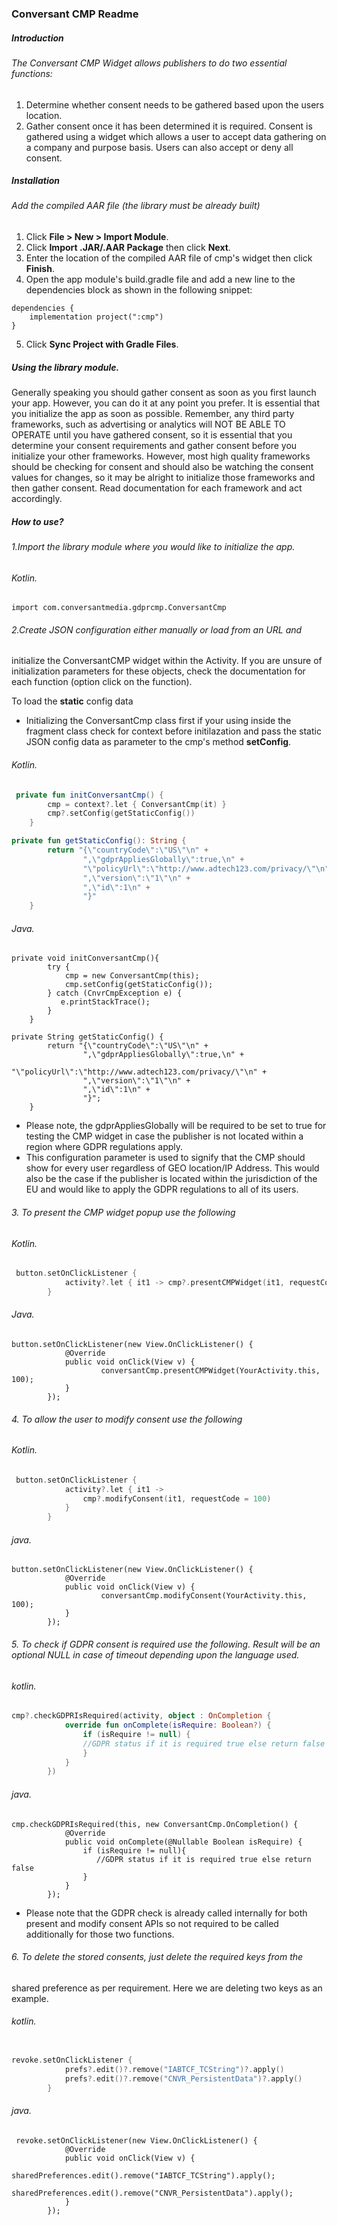 ### Conversant CMP Readme

##### Introduction

###### The Conversant CMP Widget allows publishers to do two essential functions:

1.    Determine whether consent needs to be gathered based upon the users location.
2.    Gather consent once it has been determined it is required. Consent is gathered using a widget which allows a user to accept data gathering on a company and purpose basis.  Users can also accept or deny all consent.


##### Installation
###### Add the compiled AAR file (the library must be already built)
1. Click **File > New > Import Module**.
2. Click **Import .JAR/.AAR Package** then click **Next**.
3. Enter the location of the compiled AAR file of cmp's widget then
   click **Finish**.
4. Open the app module's build.gradle file and add a new line to the
dependencies block as shown in the following snippet:

```
dependencies {
    implementation project(":cmp")
}
```

5. Click **Sync Project with Gradle Files**.

##### Using the library module.


Generally speaking you should gather consent as soon as you first launch
your app. However, you can do it at any point you prefer. It is
essential that you initialize the app as soon as possible. Remember, any
third party frameworks, such as advertising or analytics will NOT BE
ABLE TO OPERATE until you have gathered consent, so it is essential that
you determine your consent requirements and gather consent before you
initialize your other frameworks. However, most high quality frameworks
should be checking for consent and should also be watching the consent
values for changes, so it may be alright to initialize those frameworks
and then gather consent. Read documentation for each framework and act
accordingly.

##### How to use?
###### 1.Import the library module where you would like to initialize the app.

###### Kotlin.
```
import com.conversantmedia.gdprcmp.ConversantCmp
```
###### 2.Create JSON configuration either manually or load from an URL and
initialize the ConversantCMP widget within the Activity. If you are
unsure of initialization parameters for these objects, check the
documentation for each function (option click on the function).

To load the **static** config data

* Initializing the ConversantCmp class first if your using inside the  fragment class check for context before initilazation and pass the static JSON config data as parameter to the cmp's method **setConfig**.

###### Kotlin.
```kotlin
 private fun initConversantCmp() {
        cmp = context?.let { ConversantCmp(it) }
        cmp?.setConfig(getStaticConfig())
    }

private fun getStaticConfig(): String {
        return "{\"countryCode\":\"US\"\n" +
                ",\"gdprAppliesGlobally\":true,\n" +
                "\"policyUrl\":\"http://www.adtech123.com/privacy/\"\n" +
                ",\"version\":\"1\"\n" +
                ",\"id\":1\n" +
                "}"
    }
```

###### Java.
```
private void initConversantCmp(){
        try {
            cmp = new ConversantCmp(this);
            cmp.setConfig(getStaticConfig());
        } catch (CnvrCmpException e) {
           e.printStackTrace();
        }
    }
    
private String getStaticConfig() {
        return "{\"countryCode\":\"US\"\n" +
                ",\"gdprAppliesGlobally\":true,\n" +
                "\"policyUrl\":\"http://www.adtech123.com/privacy/\"\n" +
                ",\"version\":\"1\"\n" +
                ",\"id\":1\n" +
                "}";
    }
```

* Please note, the gdprAppliesGlobally will be required to be set to
  true for testing the CMP widget in case the publisher is not located
  within a region where GDPR regulations apply.
* This configuration parameter is used to signify that the CMP should
  show for every user regardless of GEO location/IP Address. This would
  also be the case if the publisher is located within the jurisdiction
  of the EU and would like to apply the GDPR regulations to all of its
  users.

###### 3. To present the CMP widget popup use the following

###### Kotlin.
```kotlin
 button.setOnClickListener {
            activity?.let { it1 -> cmp?.presentCMPWidget(it1, requestCode = 100) }
        }
```

###### Java.
```
button.setOnClickListener(new View.OnClickListener() {
            @Override
            public void onClick(View v) {
                    conversantCmp.presentCMPWidget(YourActivity.this,   100);
            }
        });
```
###### 4. To allow the user to modify consent use the following

###### Kotlin.
```kotlin
 button.setOnClickListener {
            activity?.let { it1 ->
                cmp?.modifyConsent(it1, requestCode = 100)
            }
        }
```

###### java.
```
button.setOnClickListener(new View.OnClickListener() {
            @Override
            public void onClick(View v) {
                    conversantCmp.modifyConsent(YourActivity.this,   100);
            }
        });
```

###### 5. To check if GDPR consent is required use the following. Result will be an optional NULL in case of timeout depending upon the language used.

###### kotlin.
```kotlin
cmp?.checkGDPRIsRequired(activity, object : OnCompletion {
            override fun onComplete(isRequire: Boolean?) {
                if (isRequire != null) {
                //GDPR status if it is required true else return false
                }
            }
        })
```

###### java.
```
cmp.checkGDPRIsRequired(this, new ConversantCmp.OnCompletion() {
            @Override
            public void onComplete(@Nullable Boolean isRequire) {
                if (isRequire != null){
                   //GDPR status if it is required true else return false
                }
            }
        });
```

* Please note that the GDPR check is already called internally for both
  present and modify consent APIs so not required to be called
  additionally for those two functions.



###### 6. To delete the stored consents, just delete the required keys from the
shared preference as per requirement. Here we are deleting two keys as
an example.

###### kotlin.
```kotlin

revoke.setOnClickListener {
            prefs?.edit()?.remove("IABTCF_TCString")?.apply()
            prefs?.edit()?.remove("CNVR_PersistentData")?.apply()
        }
```

###### java.
```
 revoke.setOnClickListener(new View.OnClickListener() {
            @Override
            public void onClick(View v) {
                     sharedPreferences.edit().remove("IABTCF_TCString").apply();
                     sharedPreferences.edit().remove("CNVR_PersistentData").apply();
            }
        });
```